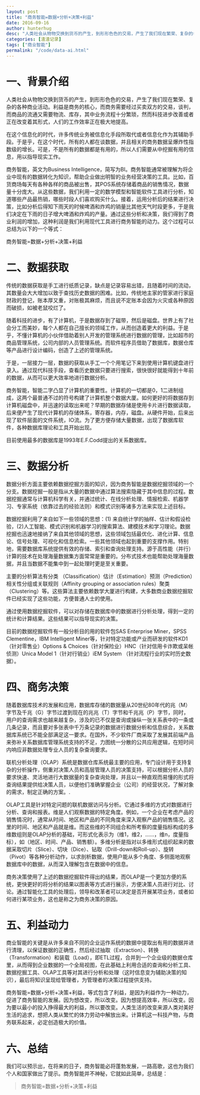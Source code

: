 ```yaml
---
layout: post  
title: "商务智能=数据+分析+决策+利益"
date: 2016-09-16
author: hunterhug
desc: "人类社会从物物交换到货币的产生，到形形色色的交易，产生了我们现在繁荣、复杂的各种商业活动。"
categories: [渣渣记录]
tags: ["商业智能"]
permalink: "/code/data-ai.html"
--- 
```


# 一、背景介绍

人类社会从物物交换到货币的产生，到形形色色的交易，产生了我们现在繁荣、复杂的各种商业活动。利益是商务的核心，而商务需要经过买卖双方的交易，谈判，而商品的流通又需要物流、库存，其中业务流程十分繁琐，然而科技进步改善或者正在改变着其形式，人们的工作效率正在极大地提高。

在这个信息化的时代，许多传统业务被信息化手段所取代或者信息化作为其辅助手段。于是乎，在这个时代，所有的人都在谈数据，并且相关的商务数据呈爆炸性指数级的增长。可是，不是所有的数据都是有用的，所以人们需要从中挖掘有用的信息，用以指导现实工作。

商务智能，英文为Business Intelligence，简写为BI。商务智能通常被理解为将企业中现有的数据转化为知识，帮助企业做出明智的业务经营决策的工具。比如，百货商场每天有各种各样的商品被出售，其POS系统存储着商品的销售情况，数据量十分庞大。从这些数据，我们利用一定的数学模型和智能软件工具进行分析，知道哪些产品最热销，哪些时段人们喜欢购买什么。接着，运用分析后的结果进行决策，比如分析后得知下雨天的时候啤酒和炸鸡的销量比其他天气时段更多，于是我们决定在下雨的日子增大啤酒和炸鸡的产量。通过这些分析和决策，我们得到了商业利润的增加，这种利润是我们利用现代工具进行商务智能的动力。这个过程可以总结为以下的一个等式：

商务智能=数据+分析+决策+利益

# 二、数据获取

传统的数据获取是手工进行纸质记录，缺点是记录容易出错，且随着时间的流动，其数量会大大增加以致于查找历史数据的困难。比如，传统地主家的管家进行家庭财政的登记，账本厚又重，对账极其麻烦，而且说不定账本会因为火灾或各种原因而破损，如被老鼠咬烂了。

随着科技的进步，有了计算机，于是数据存到了磁带，然后是磁盘。世界上有了社会分工而美妙，每个人都在自己擅长的领域工作，从而创造着更大的利益。于是乎，不懂计算机的小伙伴借助着别人开发的管理系统进行数据的管理，比如超市的商品管理系统，公司内部的人员管理系统。而软件程序员借助了数据库，数据仓库等产品进行设计编码，创造了上述的管理系统。

于是，一层接力一层，数据的获取从手工一个个用笔记下来到使用计算机键盘进行录入。通过现代科技手段，查看历史数据只要进行搜索，很快很好就能得到十年前的数据，从而可以更大效率地进行数据分析。

商务智能，智能二字凸显了计算机的重要性。计算机的一切都是0，1二进制组成，这两个最普通不过的符号构建了计算机整个数据大厦。如何更好的将数据存到计算机磁盘中，并迅速的读取出来呢？早期的数据存储是使用卡片进行数据读取，后来便产生了现代计算机的存储体系，寄存器，内存，磁盘。从硬件开始，后来出现了软件层面的文件系统，IO流。为了更方便存储大量数据，出现了数据库软件，各种数据库理论和工具开始出现。

目前使用最多的数据库是1993年E.F.Codd提出的关系数据库。
 
# 三、数据分析

数据分析方面主要依赖数据挖掘方面的知识，因为商务智能是数据挖掘领域的一个分支。数据挖掘一般是指从大量的数据中通过算法搜索隐藏于其中信息的过程。数据挖掘通常与计算机科学有关，并通过统计、在线分析处理、情报检索、机器学习、专家系统（依靠过去的经验法则）和模式识别等诸多方法来实现上述目标。

数据挖掘利用了来自如下一些领域的思想：(1) 来自统计学的抽样、估计和假设检验，(2)人工智能、模式识别和机器学习的搜索算法、建模技术和学习理论。数据挖掘也迅速地接纳了来自其他领域的思想，这些领域包括最优化、进化计算、信息论、信号处理、可视化和信息检索。一些其他领域也起到重要的支撑作用。特别地，需要数据库系统提供有效的存储、索引和查询处理支持。源于高性能（并行）计算的技术在处理海量数据集方面常常是重要的。分布式技术也能帮助处理海量数据，并且当数据不能集中到一起处理时更是至关重要。

主要的分析算法有分类 （Classification）估计（Estimation）预测（Prediction）相关性分组或关联规则（Affinity grouping or association rules）聚类（Clustering）等。这些算法主要依赖数学大厦进行构建，大多数商业数据挖掘软件已经实现了这些功能，方便普通人士的使用。

通过使用数据挖掘软件，可以对存储在数据库中的数据进行分析处理，得到一定的统计和计算结果。这些结果可以指导现实的决策。

目前的数据挖掘软件有一般分析目的用的软件包SAS Enterprise Miner，SPSS Clementine，IBM Intelligent Miner等，针对特定功能或产业而研发的软件KD1（针对零售业）Options & Choices（针对保险业）HNC（针对信用卡诈欺或呆帐侦测）Unica Model 1（针对行销业）iEM System （针对流程行业的实时历史数据）。

# 四、商务决策

随着数据库技术的发展和应用，数据库存储的数据量从20世纪80年代的兆（M）字节及千兆（G）字节过渡到现在的兆兆（T）字节和千兆兆（P）字节，同时，用户的查询需求也越来越复杂，涉及的已不仅是查询或操纵一张关系表中的一条或几条记录，而且要对多张表中千万条记录的数据进行数据分析和信息综合，关系数据库系统已不能全部满足这一要求。在国外，不少软件厂商采取了发展其前端产品来弥补关系数据库管理系统支持的不足，力图统一分散的公共应用逻辑，在短时间内响应非数据处理专业人员的复杂查询要求。

联机分析处理（OLAP）系统是数据仓库系统最主要的应用，专门设计用于支持复杂的分析操作，侧重对决策人员和高层管理人员的决策支持，可以根据分析人员的要求快速、灵活地进行大数据量的复杂查询处理，并且以一种直观而易懂的形式将查询结果提供给决策人员，以便他们准确掌握企业（公司）的经营状况，了解对象的需求，制定正确的方案。.

OLAP工具是针对特定问题的联机数据访问与分析。它通过多维的方式对数据进行分析、查询和报表。维是人们观察数据的特定角度。例如，一个企业在考虑产品的销售情况时，通常从时间、地区和产品的不同角度来深入观察产品的销售情况。这里的时间、地区和产品就是维。而这些维的不同组合和所考察的度量指标构成的多维数组则是OLAP分析的基础，可形式化表示为（维1，维2，……，维n，度量指标），如（地区、时间、产品、销售额）。多维分析是指对以多维形式组织起来的数据采取切片（Slice）、切块（Dice）、钻取（Drill-down和Roll-up）、旋转（Pivot）等各种分析动作，以求剖析数据，使用户能从多个角度、多侧面地观察数据库中的数据，从而深入理解包含在数据中的信息。

商务决策使用了上述的数据挖掘软件得出的结果，而OLAP是一个更加方便的系统，更快更好的将分析的结果以图表等方式进行展示，方便决策人员进行对比、讨论。通过智能化工具的处理后，领导和改革者可以决定是否开展某项业务，或者如何进行某项业务，这也是称之为商务决策的原因。

# 五、利益动力

商业智能的关键是从许多来自不同的企业运作系统的数据中提取出有用的数据并进行清理，以保证数据的正确性，然后经过抽取（Extraction）、转换（Transformation）和装载（Load），即ETL过程，合并到一个企业级的数据仓库里，从而得到企业数据的一个全局视图，在此基础上利用合适的查询和分析工具、数据挖掘工具、OLAP工具等对其进行分析和处理（这时信息变为辅助决策的知识），最后将知识呈现给管理者，为管理者的决策过程提供支持。

商务智能=数据+分析+决策+利益，等式包含了利益，是因为利益作为一种动力，促进了商务智能的发展。因为想改变，所以改变。因为想提高效率，所以改变。因为要以最小的投入挣得最大的利益，所以要改变。人类生活的改变来源人类对美好生活的追求，想把人类从繁忙的体力劳动中解放出来。计算机这一科技产物，与商务联系起来，必定创造极大的价值。

# 六、总结

我们可以预示出，在将来的日子，商务智能必将蓬勃发展，一路高歌，这也为我们个人和国家做出了提示。商务智能并不神秘，它就如此简单，总结是：

>商务智能=数据+分析+决策+利益